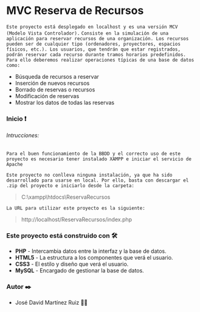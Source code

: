 # MVC Reserva de Recursos


```Este proyecto está desplegado en localhost y es una versión MCV (Modelo Vista Controlador).```
```Consiste en la simulación de una aplicación para reservar recursos de una organización. Los recursos pueden ser de cualquier tipo (ordenadores, proyectores, espacios físicos, etc.). Los usuarios, que tendrán que estar registrados, podrán reservar cada recurso durante tramos horarios predefinidos. Para ello deberemos realizar operaciones típicas de una base de datos como:```

- Búsqueda de recursos a reservar
- Inserción de nuevos recursos
- Borrado de reservas o recursos
- Modificación de reservas
- Mostrar los datos de todas las reservas



### Inicio ❗

###### Intrucciones:

```Para el buen funcionamiento de la BBDD y el correcto uso de este proyecto es necesario tener instalado XAMPP e iniciar el servicio de Apache```

```Este proyecto no conlleva ninguna instalación, ya que ha sido desarrollado para usarse en local. Por ello, basta con descargar el .zip del proyecto e iniciarlo desde la carpeta: ``` 

>C:\xampp\htdocs\ReservaRecursos


```La URL para utilizar este proyecto es la siguiente:```

> http://localhost/ReservaRecursos/index.php

### Este proyecto está construido con 🛠️ 

- **PHP**   - Intercambia datos entre la interfaz y la base de datos.
- **HTML5** - La estructura a los componentes que verá el usuario.
- **CSS3**  - El estilo y diseño que verá el usuario.
- **MySQL** - Encargado de gestionar la base de datos.


### Autor ✒️

- José David Martínez Ruiz 👨‍💻
